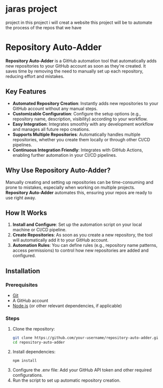 # jaras project

project in this project i will creat a website 
this project will be to automate the process of the repos that we have 

# Repository Auto-Adder

**Repository Auto-Adder** is a GitHub automation tool that automatically adds new repositories to your GitHub account as soon as they're created. It saves time by removing the need to manually set up each repository, reducing effort and mistakes.

## Key Features
- **Automated Repository Creation**: Instantly adds new repositories to your GitHub account without any manual steps.
- **Customizable Configuration**: Configure the setup options (e.g., repository name, description, visibility) according to your workflow.
- **Easy Integration**: Integrates smoothly with any development workflow and manages all future repo creations.
- **Supports Multiple Repositories**: Automatically handles multiple repositories, whether you create them locally or through other CI/CD pipelines.
- **Continuous Integration Friendly**: Integrates with GitHub Actions, enabling further automation in your CI/CD pipelines.

## Why Use Repository Auto-Adder?
Manually creating and setting up repositories can be time-consuming and prone to mistakes, especially when working on multiple projects. **Repository Auto-Adder** automates this, ensuring your repos are ready to use right away.

## How It Works
1. **Install and Configure**: Set up the automation script on your local machine or CI/CD pipeline.
2. **Create Repositories**: As soon as you create a new repository, the tool will automatically add it to your GitHub account.
3. **Automation Rules**: You can define rules (e.g., repository name patterns, access permissions) to control how new repositories are added and configured.

## Installation

### Prerequisites
- [Git](https://git-scm.com/)
- A GitHub account
- [Node.js](https://nodejs.org/) (or other relevant dependencies, if applicable)

### Steps
1. Clone the repository:
   ```bash
   git clone https://github.com/your-username/repository-auto-adder.git
   cd repository-auto-adder
2. Install dependencies:
    ```bash
    npm install
3. Configure the .env file: Add your GitHub API token and other required configurations.
4. Run the script to set up automatic repository creation.